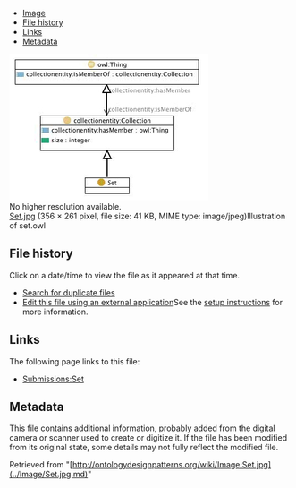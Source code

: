 * [Image](../Image/Set.jpg.md#file)
* [File history](../Image/Set.jpg.md#filehistory)
* [Links](../Image/Set.jpg.md#filelinks)
* [Metadata](../Image/Set.jpg.md#metadata)

[![Image:Set.jpg](../images/1/15/Set.jpg)](../images/1/15/Set.jpg)  
No higher resolution available.  
[Set.jpg](../images/1/15/Set.jpg)‎ (356 × 261 pixel, file size: 41 KB, MIME type: image/jpeg)Illustration of set.owl




## File history

Click on a date/time to view the file as it appeared at that time.



  
* [Search for duplicate files](http://ontologydesignpatterns.org/wiki/Special:FileDuplicateSearch/Set.jpg "Special:FileDuplicateSearch/Set.jpg")
* [Edit this file using an external application](http://ontologydesignpatterns.org/wiki/index.php?title=Image:Set.jpg&action=edit&externaledit=true&mode=file "Image:Set.jpg")See the [setup instructions](http://www.mediawiki.org/wiki/Manual:External_editors "http://www.mediawiki.org/wiki/Manual:External_editors") for more information.

## Links



The following page links to this file:


* [Submissions:Set](../Submissions/Set.md "Submissions:Set")

## Metadata


This file contains additional information, probably added from the digital camera or scanner used to create or digitize it.
If the file has been modified from its original state, some details may not fully reflect the modified file.




Retrieved from "[http://ontologydesignpatterns.org/wiki/Image:Set.jpg](../Image/Set.jpg.md)"